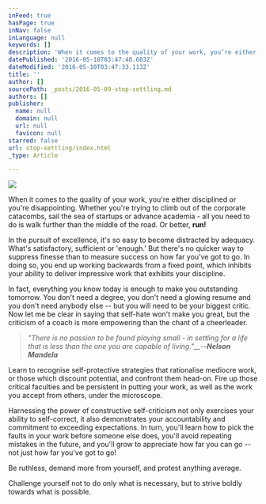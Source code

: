 ```yaml
---
inFeed: true
hasPage: true
inNav: false
inLanguage: null
keywords: []
description: 'When it comes to the quality of your work, you’re either disciplined or you’re disappointing. Whether you’re trying to climb out of the corporate catacombs, sail the sea of startups or advance academia - all you need to do is walk further than the middle of the road. Or better, run!'
datePublished: '2016-05-10T03:47:40.603Z'
dateModified: '2016-05-10T03:47:33.113Z'
title: ''
author: []
sourcePath: _posts/2016-05-09-stop-settling.md
authors: []
publisher:
  name: null
  domain: null
  url: null
  favicon: null
starred: false
url: stop-settling/index.html
_type: Article

---
```

![](https://the-grid-user-content.s3-us-west-2.amazonaws.com/bf8f9445-9871-44a1-b231-0c30e3c6311b.jpg)

When it comes to the quality of your work, you're either disciplined or you're disappointing. Whether you're trying to climb out of the corporate catacombs, sail the sea of startups or advance academia - all you need to do is walk further than the middle of the road. Or better, **run!**

In the pursuit of excellence, it's so easy to become distracted by adequacy. What's satisfactory, sufficient or 'enough.' But there's no quicker way to suppress finesse than to measure success on how far you've got to go. In doing so, you end up working backwards from a fixed point, which inhibits your ability to deliver impressive work that exhibits your discipline.

In fact, everything you know today is enough to make you outstanding tomorrow. You don't need a degree, you don't need a glowing resume and you don't need anybody else -- but you will need to be your biggest critic. Now let me be clear in saying that self-hate won't make you great, but the criticism of a coach is more empowering than the chant of a cheerleader.

> _"There is no passion to be found playing small - in settling for a life that is less than the one you are capable of living."__--**Nelson Mandela**_

Learn to recognise self-protective strategies that rationalise mediocre work, or those which discount potential, and confront them head-on. Fire up those critical faculties and be persistent in putting your work, as well as the work you accept from others, under the microscope. 

Harnessing the power of constructive self-criticism not only exercises your ability to self-correct, it also demonstrates your accountability and commitment to exceeding expectations. In turn, you'll learn how to pick the faults in your work before someone else does, you'll avoid repeating mistakes in the future, and you'll grow to appreciate how far you can go -- not just how far you've got to go!

Be ruthless, demand more from yourself, and protest anything average.

Challenge yourself not to do only what is necessary, but to strive boldly towards what is possible.